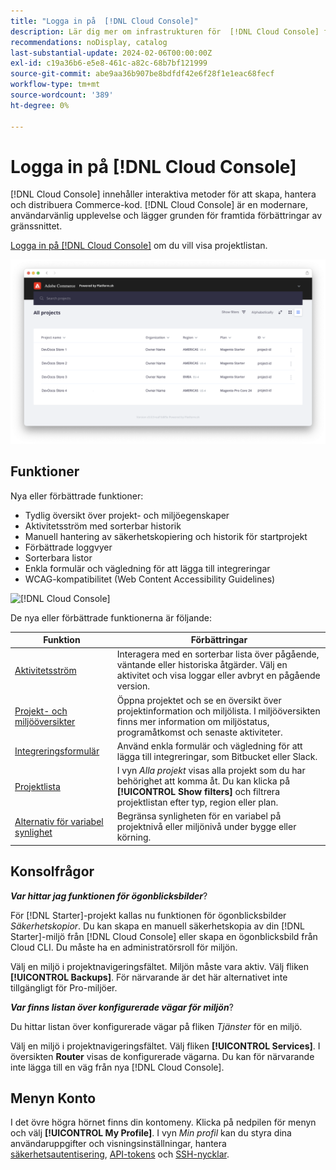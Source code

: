 ```yaml
---
title: "Logga in på  [!DNL Cloud Console]"
description: Lär dig mer om infrastrukturen för  [!DNL Cloud Console] for Adobe Commerce i molnet.
recommendations: noDisplay, catalog
last-substantial-update: 2024-02-06T00:00:00Z
exl-id: c19a36b6-e5e8-461c-a82c-68b7bf121999
source-git-commit: abe9aa36b907be8bdfdf42e6f28f1e1eac68fecf
workflow-type: tm+mt
source-wordcount: '389'
ht-degree: 0%

---
```



# Logga in på [!DNL Cloud Console]

[!DNL Cloud Console] innehåller interaktiva metoder för att skapa, hantera och distribuera Commerce-kod. [!DNL Cloud Console] är en modernare, användarvänlig upplevelse och lägger grunden för framtida förbättringar av gränssnittet.

[Logga in på  [!DNL Cloud Console]](https://console.adobecommerce.com) om du vill visa projektlistan.

![Projektlista](../assets/ui-allprojects-list.png)

## Funktioner

Nya eller förbättrade funktioner:

- Tydlig översikt över projekt- och miljöegenskaper
- Aktivitetsström med sorterbar historik
- Manuell hantering av säkerhetskopiering och historik för startprojekt
- Förbättrade loggvyer
- Sorterbara listor
- Enkla formulär och vägledning för att lägga till integreringar
- WCAG-kompatibilitet (Web Content Accessibility Guidelines)

![[!DNL Cloud Console]](../assets/CloudConsole.svg)

De nya eller förbättrade funktionerna är följande:

| Funktion | Förbättringar |
| -------------- | ----------------------------------- |
| [Aktivitetsström](../cloud-guide/project/activity-stream.md) | Interagera med en sorterbar lista över pågående, väntande eller historiska åtgärder. Välj en aktivitet och visa loggar eller avbryt en pågående version. |
| [Projekt- och miljööversikter](../cloud-guide/project/overview.md#project-overview) | Öppna projektet och se en översikt över projektinformation och miljölista. I miljööversikten finns mer information om miljöstatus, programåtkomst och senaste aktiviteter. |
| [Integreringsformulär](../cloud-guide/integrations/overview.md) | Använd enkla formulär och vägledning för att lägga till integreringar, som Bitbucket eller Slack. |
| [Projektlista](../cloud-guide/project/overview.md#cloud-console) | I vyn _Alla projekt_ visas alla projekt som du har behörighet att komma åt. Du kan klicka på **[!UICONTROL Show filters]** och filtrera projektlistan efter typ, region eller plan. |
| [Alternativ för variabel synlighet](../cloud-guide/environment/variable-levels.md) | Begränsa synligheten för en variabel på projektnivå eller miljönivå under bygge eller körning. |

<!-- The following are features yet to be activated:
| **Apps and services topology** | The Apps & Services topology is visible on Project and Environment views. This interactive diagram allows you to select a service and view the relationship details, such as name, type, version, port, and more. Click **[!UICONTROL View details]** to access the overview and configuration panel for each service. | -->

## Konsolfrågor

**_Var hittar jag funktionen för ögonblicksbilder_**?

För [!DNL Starter]-projekt kallas nu funktionen för ögonblicksbilder _Säkerhetskopior_. Du kan skapa en manuell säkerhetskopia av din [!DNL Starter]-miljö från [!DNL Cloud Console] eller skapa en ögonblicksbild från Cloud CLI. Du måste ha en administratörsroll för miljön.

Välj en miljö i projektnavigeringsfältet. Miljön måste vara aktiv. Välj fliken **[!UICONTROL Backups]**. För närvarande är det här alternativet inte tillgängligt för Pro-miljöer.

**_Var finns listan över konfigurerade vägar för miljön_**?

Du hittar listan över konfigurerade vägar på fliken _Tjänster_ för en miljö.

Välj en miljö i projektnavigeringsfältet. Välj fliken **[!UICONTROL Services]**. I översikten **Router** visas de konfigurerade vägarna. Du kan för närvarande inte lägga till en väg från nya [!DNL Cloud Console].

## Menyn Konto

I det övre högra hörnet finns din kontomeny. Klicka på nedpilen för menyn och välj **[!UICONTROL My Profile]**. I vyn _Min profil_ kan du styra dina användaruppgifter och visningsinställningar, hantera [säkerhetsautentisering](../cloud-guide/project/user-access.md#user-authentication-requirements), [API-tokens](../cloud-guide/project/user-access.md#create-an-api-token) och [SSH-nycklar](../cloud-guide/development/secure-connections.md).
